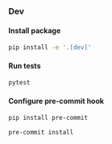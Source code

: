 ### Dev

#### Install package
```bash
pip install -e '.[dev]'

```

#### Run tests
```bash
pytest
```

#### Configure pre-commit hook
```bash
pip install pre-commit
```

```bash
pre-commit install
```
